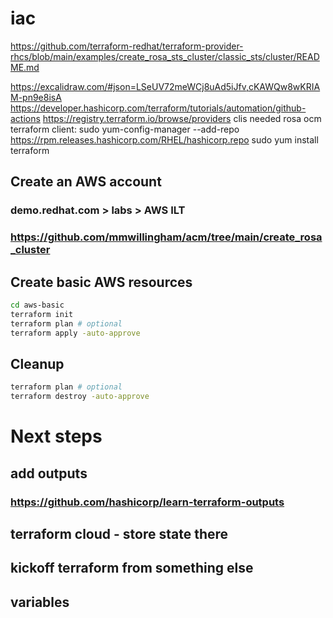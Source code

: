 # iac
https://github.com/terraform-redhat/terraform-provider-rhcs/blob/main/examples/create_rosa_sts_cluster/classic_sts/cluster/README.md

https://excalidraw.com/#json=LSeUV72meWCj8uAd5iJfv,cKAWQw8wKRIAM-pn9e8isA
https://developer.hashicorp.com/terraform/tutorials/automation/github-actions
https://registry.terraform.io/browse/providers
clis needed
rosa
ocm
terraform client:
	sudo yum-config-manager --add-repo https://rpm.releases.hashicorp.com/RHEL/hashicorp.repo
	sudo yum install terraform

## Create an AWS account
### demo.redhat.com > labs > AWS ILT
### https://github.com/mmwillingham/acm/tree/main/create_rosa_cluster

## Create basic AWS resources
```bash
cd aws-basic
terraform init
terraform plan # optional
terraform apply -auto-approve
```

## Cleanup
```bash
terraform plan # optional
terraform destroy -auto-approve
```

# Next steps
## add outputs
### https://github.com/hashicorp/learn-terraform-outputs
## terraform cloud - store state there
## kickoff terraform from something else
## variables
